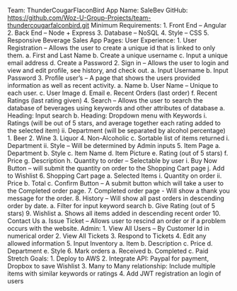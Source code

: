 Team: ThunderCougarFlaconBird
App Name: SaleBev
GitHub: https://github.com/Woz-U-Group-Projects/team-thundercougarfalconbird.git
Minimum Requirements:
    1.	Front End – Angular
    2.	Back End – Node + Express
    3.	Database – NoSQL
    4.	Style – CSS
    5.	Responsive
Beverage Sales App Pages:
User Experience:
    1.	User Registration – Allows the user to create a unique id that is linked to only them.
        a.	First and Last Name
        b.	Create a unique username
        c.	Input a unique email address
        d.	Create a Password
    2.	Sign in – Allows the user to login and view and edit profile, see history, and check out.
        a.	Input Username
        b.	Input Password
    3.	Profile user’s – A page that shows the users provided information as well as recent activity.
        a.	Name
        b.	User Name – Unique to each user.
        c.	User Image
        d.	Email
        e.	Recent Orders (last order)
        f.	Recent Ratings (last rating given)
    4.	Search – Allows the user to search the database of beverages using keywords and other attributes of database 
        a.	Heading: Input search
        b.	Heading: Dropdown menu with Keywords
            i.	Ratings (will be out of 5 stars, and average together each rating added to the selected item)
            ii.	Department (will be separated by alcohol percentage)
                1.	Beer
                2.	Wine
                3.	Liquor
                4.	Non-Alcoholic
        c.	Sortable list of items returned
            i.	Department
            ii.	Style – Will be determined by Admin inputs
    5.	Item Page
        a.	Department
        b.	Style
        c.	Item Name
        d.	Item Picture
        e.	Rating (out of 5 stars)
        f.	Price
        g.	Description
        h.	Quantity to order – Selectable by user
        i.	Buy Now Button – will submit the quantity on order to the Shopping Cart page
        j.	Add to Wishlist
    6.	Shopping Cart page
        a.	Selected Items
            i.	Quantity on order
            ii.	Price
        b.	Total 
        c.	Confirm Button – A submit button which will take a user to the Completed order page. 
    7.	Completed order page - Will show a thank you message for the order.
    8.	History – Will show all past orders in descending order by date.
        a.	Filter for input keyword search
        b.	Give Rating (out of 5 stars)
    9.	Wishlist
        a.	Shows all items added in descending recent order
    10.	Contact Us
        a.	Issue Ticket – Allows user to rescind an order or if a problem occurs with the website.
Admin:
    1.	View All Users – By Customer Id in numerical order
    2.	View All Tickets
    3.	Respond to Tickets 
    4.	Edit any allowed information
    5.	Input Inventory
        a.	Item
        b.	Description
        c.	Price
        d.	Department
        e.	Style
    6.	Mark orders
        a.	Received
        b.	Completed
        c.	Paid
Stretch Goals:
    1.	Deploy to AWS
    2.	Integrate API: Paypal for payment, Dropbox to save Wishlist
    3.	Many to Many relationship: Include multiple items with similar keywords or ratings
    4.	Add JWT registration an login of users

